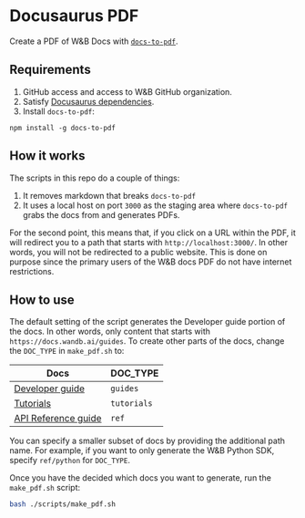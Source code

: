 
# Docusaurus PDF

Create a PDF of W&B Docs with [`docs-to-pdf`](https://github.com/jean-humann/docs-to-pdf). 

## Requirements

1. GitHub access and access to W&B GitHub organization.
2. Satisfy [Docusaurus dependencies](https://github.com/wandb/docodile/tree/main?tab=readme-ov-file#docusaurus-dependencies).
3. Install `docs-to-pdf`:
```
npm install -g docs-to-pdf
```

## How it works
The scripts in this repo do a couple of things:
1. It removes markdown that breaks `docs-to-pdf`
2. It uses a local host on port `3000` as the staging area where `docs-to-pdf` grabs the docs from and generates PDFs.

For the second point, this means that, if you click on a URL within the PDF, it will redirect you to a path that starts with `http://localhost:3000/`. In other words, you will not be redirected to a public website. This is done on purpose since the primary users of the W&B docs PDF do not have internet restrictions.

## How to use

The default setting of the script generates the Developer guide portion of the docs. In other words, only content that starts with `https://docs.wandb.ai/guides`. To create other parts of the docs, change the `DOC_TYPE` in `make_pdf.sh` to: 

| Docs | DOC_TYPE | 
| ----- | ----- |
| [Developer guide](https://docs.wandb.ai/guides) | `guides` | 
| [Tutorials](https://docs.wandb.ai/tutorials) | `tutorials` | 
| [API Reference guide](https://docs.wandb.ai/ref) | `ref` |

You can specify a smaller subset of docs by providing the additional path name. For example, if you want to only generate the W&B Python SDK, specify `ref/python` for `DOC_TYPE`.

Once you have the decided which docs you want to generate, run the `make_pdf.sh` script:

```bash
bash ./scripts/make_pdf.sh
```

